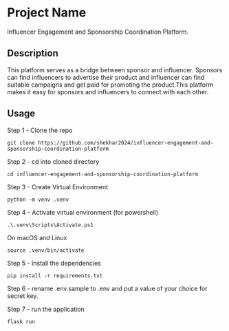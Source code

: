 # Project Name

Influencer Engagement and Sponsorship Coordination Platform. 

## Description

This platform serves as a bridge between sponsor and influencer. Sponsors can
find influencers to advertise their product and influencer can find suitable
campaigns and get paid for promoting the product.This platform makes it easy
for sponsors and influencers to connect with each other.

## Usage

Step 1 - Clone the repo

```git clone https://github.com/shekhar2024/influencer-engagement-and-sponsorship-coordination-platform```

Step 2 - cd into cloned directory

```cd influencer-engagement-and-sponsorship-coordination-platform```

Step 3 - Create Virtual Environment

```python -m venv .venv```

Step 4 - Activate virtual environment (for powershell)

```.\.venv\Scripts\Activate.ps1``` 

On macOS and Linux

```source .venv/bin/activate```

Step 5 - Install the dependencies

```pip install -r requirements.txt```

Step 6 - rename .env.sample to .env and put a value of your choice for secret key.

Step 7 - run the application 

```flask run```



